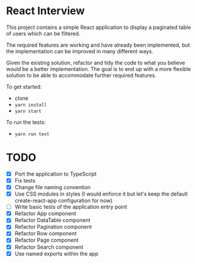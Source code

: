 # React Interview

This project contains a simple React application to display a paginated table of users which can be filtered.

The required features are working and have already been implemented, but the implementation can be improved in many different ways.

Given the existing solution, refactor and tidy the code to what you believe would be a better implementation. The goal is to end up with a more flexible solution to be able to accommodate further required features.

To get started:
- clone
- `yarn install`
- `yarn start`

To run the tests:
- `yarn run test`

# TODO

- [x] Port the application to TypeScript
- [x] Fix tests
- [x] Change file naming convention
- [x] Use CSS modules in styles (I would enforce it but let's keep the default create-react-app configuration for now)
- [ ] Write basic tests of the application entry point
- [x] Refactor App component
- [x] Refactor DataTable component
- [x] Refactor Pagination component
- [x] Refactor Row component
- [x] Refactor Page component
- [x] Refactor Search component
- [x] Use named exports within the app
